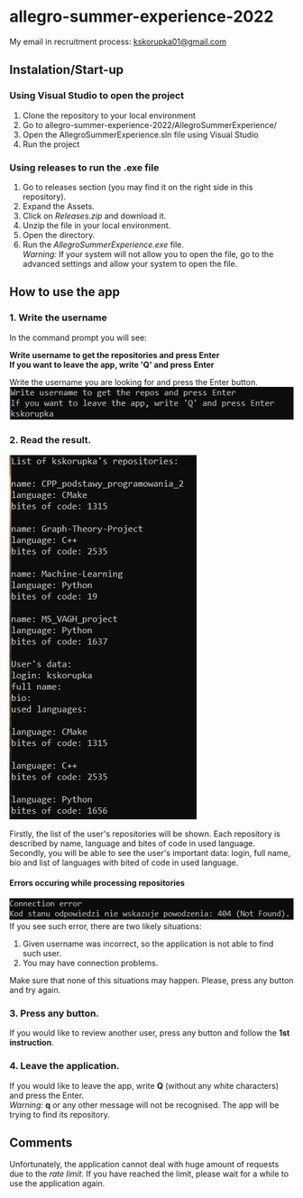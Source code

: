 # allegro-summer-experience-2022
My email in recruitment process: kskorupka01@gmail.com
## Instalation/Start-up
### Using Visual Studio to open the project
1. Clone the repository to your local environment
2. Go to allegro-summer-experience-2022/AllegroSummerExperience/
3. Open the AllegroSummerExperience.sln file using Visual Studio
4. Run the project  
### Using releases to run the .exe file
1. Go to releases section (you may find it on the right side in this repository).
2. Expand the Assets.
3. Click on *Releases.zip* and download it.
4. Unzip the file in your local environment.
5. Open the directory.
6. Run the *AllegroSummerExperience.exe* file.  
*Warning:* If your system will not allow you to open the file, go to the advanced settings and allow your system to open the file.

## How to use the app
### 1. Write the username
In the command prompt you will see:  
  
**Write username to get the repositories and press Enter  
If you want to leave the app, write 'Q' and press Enter**  
  
Write the username you are looking for and press the Enter button.  
![](readme_pictures/1.png)  
### 2. Read the result.
![](readme_pictures/2.png)  

Firstly, the list of the user's repositories will be shown. Each repository is described by name, language and bites of code in used language.  
Secondly, you will be able to see the user's important data: login, full name, bio and list of languages with bited of code in used language.  
#### Errors occuring while processing repositories
![](readme_pictures/3.png)  
If you see such error, there are two likely situations:
1. Given username was incorrect, so the application is not able to find such user.
2. You may have connection problems.

Make sure that none of this situations may happen. Please, press any button and try again.

### 3. Press any button.
If you would like to review another user, press any button and follow the **1st instruction**.

### 4. Leave the application.
If you would like to leave the app, write **Q** (without any white characters) and press the Enter.  
_Warning:_ **q** or any other message will not be recognised. The app will be trying to find its repository.  

## Comments
Unfortunately, the application cannot deal with huge amount of requests due to the *rate limit*. If you have reached the limit, please wait for a while to use the application again.
